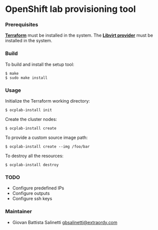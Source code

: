 # OpenShift lab provisioning tool

### Prerequisites
[**Terraform**](https://github.com/hashicorp/terraform) must be installed in the 
system. 
The [**Libvirt provider**](https://github.com/dmacvicar/terraform-provider-libvirt)
must be installed in the system.

### Build
To build and install the setup tool:
```
$ make
$ sudo make install
```

### Usage
Initialize the Terraform working directory:
```
$ ocplab-install init
```

Create the cluster nodes:
```
$ ocplab-install create
```

To provide a custom source image path:
```
$ ocplab-install create --img /foo/bar
```

To destroy all the resources:
```
$ ocplab-install destroy
```

### TODO
- Configure predefined IPs
- Configure outputs
- Configure ssh keys

### Maintainer
- Giovan Battista Salinetti <gbsalinetti@extraordy.com>

